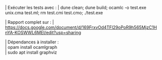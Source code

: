 | Exécuter les tests avec :
| dune clean; dune build; ocamlc -o test.exe unix.cma test.ml; rm test.cmi test.cmo; ./test.exe

| Rapport complet sur : 
| https://docs.google.com/document/d/169FrxvOd4TFl29oPoR9h565MjzC1HnYA-KOSWWL6MEI/edit?usp=sharing

| Dépendances à installer : 					    
| opam install ocamlgraph			               
| sudo apt install graphviz
